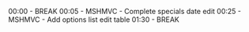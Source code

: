 ﻿00:00 - BREAK
00:05 - MSHMVC - Complete specials date edit
00:25 - MSHMVC - Add options list edit table
01:30 - BREAK




